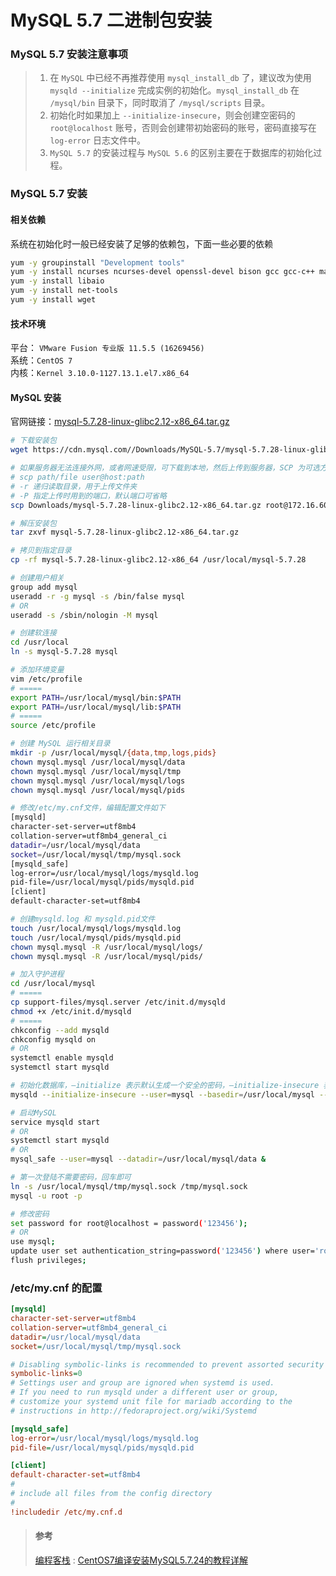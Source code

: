# MySQL 5.7 二进制包安装

### MySQL 5.7 安装注意事项

> 1. 在 `MySQL` 中已经不再推荐使用 `mysql_install_db` 了，建议改为使用 `mysqld --initialize` 完成实例的初始化。`mysql_install_db` 在 `/mysql/bin` 目录下，同时取消了 `/mysql/scripts` 目录。
> 2. 初始化时如果加上 `--initialize-insecure`，则会创建空密码的 `root@localhost` 账号，否则会创建带初始密码的账号，密码直接写在 `log-error` 日志文件中。
> 3. `MySQL 5.7` 的安装过程与 `MySQL 5.6` 的区别主要在于数据库的初始化过程。

### MySQL 5.7 安装

#### 相关依赖
系统在初始化时一般已经安装了足够的依赖包，下面一些必要的依赖
```sh
yum -y groupinstall "Development tools"
yum -y install ncurses ncurses-devel openssl-devel bison gcc gcc-c++ make
yum -y install libaio
yum -y install net-tools
yum -y install wget
```

#### 技术环境
平台： `VMware Fusion 专业版 11.5.5 (16269456)`  
系统：`CentOS 7`  
内核：`Kernel 3.10.0-1127.13.1.el7.x86_64`  

#### MySQL 安装
官网链接：[mysql-5.7.28-linux-glibc2.12-x86_64.tar.gz][mysql5728]
```sh
# 下载安装包
wget https://cdn.mysql.com//Downloads/MySQL-5.7/mysql-5.7.28-linux-glibc2.12-x86_64.tar.gz

# 如果服务器无法连接外网，或者网速受限，可下载到本地，然后上传到服务器，SCP 为可选方式之一
# scp path/file user@host:path
# -r 递归读取目录，用于上传文件夹
# -P 指定上传时用到的端口，默认端口可省略
scp Downloads/mysql-5.7.28-linux-glibc2.12-x86_64.tar.gz root@172.16.60.132:/root

# 解压安装包
tar zxvf mysql-5.7.28-linux-glibc2.12-x86_64.tar.gz

# 拷贝到指定目录
cp -rf mysql-5.7.28-linux-glibc2.12-x86_64 /usr/local/mysql-5.7.28

# 创建用户相关
group add mysql
useradd -r -g mysql -s /bin/false mysql
# OR
useradd -s /sbin/nologin -M mysql

# 创建软连接
cd /usr/local
ln -s mysql-5.7.28 mysql

# 添加环境变量
vim /etc/profile
# =====
export PATH=/usr/local/mysql/bin:$PATH
export PATH=/usr/local/mysql/lib:$PATH
# =====
source /etc/profile

# 创建 MySQL 运行相关目录
mkdir -p /usr/local/mysql/{data,tmp,logs,pids}
chown mysql.mysql /usr/local/mysql/data
chown mysql.mysql /usr/local/mysql/tmp
chown mysql.mysql /usr/local/mysql/logs
chown mysql.mysql /usr/local/mysql/pids

# 修改/etc/my.cnf文件，编辑配置文件如下
[mysqld]
character-set-server=utf8mb4
collation-server=utf8mb4_general_ci
datadir=/usr/local/mysql/data
socket=/usr/local/mysql/tmp/mysql.sock
[mysqld_safe]
log-error=/usr/local/mysql/logs/mysqld.log
pid-file=/usr/local/mysql/pids/mysqld.pid
[client]
default-character-set=utf8mb4

# 创建mysqld.log 和 mysqld.pid文件
touch /usr/local/mysql/logs/mysqld.log
touch /usr/local/mysql/pids/mysqld.pid
chown mysql.mysql -R /usr/local/mysql/logs/
chown mysql.mysql -R /usr/local/mysql/pids/

# 加入守护进程
cd /usr/local/mysql
# =====
cp support-files/mysql.server /etc/init.d/mysqld
chmod +x /etc/init.d/mysqld
# =====
chkconfig --add mysqld
chkconfig mysqld on
# OR
systemctl enable mysqld
systemctl start mysqld

# 初始化数据库，–initialize 表示默认生成一个安全的密码，–initialize-insecure 表示不生成密码
mysqld --initialize-insecure --user=mysql --basedir=/usr/local/mysql --datadir=/usr/local/mysql/data

# 启动MySQL
service mysqld start
# OR
systemctl start mysqld
# OR
mysql_safe --user=mysql --datadir=/usr/local/mysql/data &

# 第一次登陆不需要密码，回车即可
ln -s /usr/local/mysql/tmp/mysql.sock /tmp/mysql.sock
mysql -u root -p

# 修改密码
set password for root@localhost = password('123456');
# OR
use mysql;
update user set authentication_string=password('123456') where user='root' and host='localhost';
flush privileges;

```

### /etc/my.cnf 的配置
```ini
[mysqld]
character-set-server=utf8mb4
collation-server=utf8mb4_general_ci
datadir=/usr/local/mysql/data
socket=/usr/local/mysql/tmp/mysql.sock

# Disabling symbolic-links is recommended to prevent assorted security risks
symbolic-links=0
# Settings user and group are ignored when systemd is used.
# If you need to run mysqld under a different user or group,
# customize your systemd unit file for mariadb according to the
# instructions in http://fedoraproject.org/wiki/Systemd

[mysqld_safe]
log-error=/usr/local/mysql/logs/mysqld.log
pid-file=/usr/local/mysql/pids/mysqld.pid

[client]
default-character-set=utf8mb4
#
# include all files from the config directory
#
!includedir /etc/my.cnf.d
```

> #### 参考
> [编程客栈][cppcns] : [CentOS7编译安装MySQL5.7.24的教程详解][mysql246548]
>
>

[mysql5728]:
https://cdn.mysql.com//Downloads/MySQL-5.7/mysql-5.7.28-linux-glibc2.12-x86_64.tar.gz

[cppcns]:
http://www.cppcns.com
[mysql246548]:
http://www.cppcns.com/shujuku/mysql/246548.html
